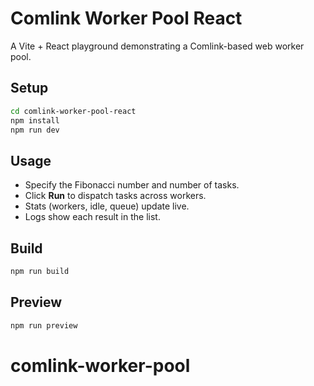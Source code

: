 # Comlink Worker Pool React

A Vite + React playground demonstrating a Comlink-based web worker pool.

## Setup

```bash
cd comlink-worker-pool-react
npm install
npm run dev
```

## Usage

- Specify the Fibonacci number and number of tasks.
- Click **Run** to dispatch tasks across workers.
- Stats (workers, idle, queue) update live.
- Logs show each result in the list.

## Build

```bash
npm run build
```

## Preview

```bash
npm run preview
```
# comlink-worker-pool
